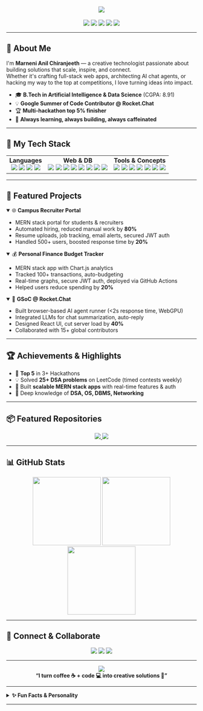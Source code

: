 <h1 align="center">
  <img src="https://readme-typing-svg.demolab.com?font=Fira+Code&weight=900&size=32&pause=1000&color=F75C7A&center=true&vCenter=true&width=900&lines=Hi+I'm+Anil+Marneni+%F0%9F%91%8B;Creative+Full+Stack+%26+AI+Developer;Open+Source+Enthusiast;Hackathon+Champion;Let's+Build+the+Future!" />
</h1>

<p align="center">
  <a href="mailto:anilmarneni30@gmail.com"><img src="https://img.shields.io/badge/Gmail-anilmarneni30@gmail.com-EA4335?style=for-the-badge&logo=gmail&logoColor=white"></a>
  <a href="https://www.linkedin.com/in/anilmarneni"><img src="https://img.shields.io/badge/LinkedIn-anilmarneni-0A66C2?style=for-the-badge&logo=linkedin&logoColor=white"></a>
  <a href="https://github.com/AnilMarneni"><img src="https://img.shields.io/badge/GitHub-AnilMarneni-333?style=for-the-badge&logo=github&logoColor=white"></a>
  <img src="https://img.shields.io/badge/Hackathon%20Top%205-FF9800?style=for-the-badge&logo=hackerrank&logoColor=white">
  <img src="https://img.shields.io/badge/GSoC-Rocket.Chat-34A853?style=for-the-badge&logo=google&logoColor=white">
</p>

---

## 🌈 About Me

I'm **Marneni Anil Chiranjeeth** — a creative technologist passionate about building solutions that scale, inspire, and connect.  
Whether it's crafting full-stack web apps, architecting AI chat agents, or hacking my way to the top at competitions, I love turning ideas into impact.

- 🎓 **B.Tech in Artificial Intelligence & Data Science** (CGPA: 8.91)
- 💡 **Google Summer of Code Contributor @ Rocket.Chat**
- 🏆 **Multi-hackathon top 5% finisher**
- 🚀 **Always learning, always building, always caffeinated**

---

## 🚀 My Tech Stack

<table>
  <tr>
    <td align="center">
      <strong>Languages</strong><br>
      <img src="https://img.shields.io/badge/C++-00599C?style=flat-square&logo=c%2B%2B&logoColor=white" />
      <img src="https://img.shields.io/badge/C-27338e?style=flat-square&logo=c&logoColor=white" />
      <img src="https://img.shields.io/badge/Java-F89820?style=flat-square&logo=java&logoColor=white" />
      <img src="https://img.shields.io/badge/Python-3776AB?style=flat-square&logo=python&logoColor=white" />
    </td>
    <td align="center">
      <strong>Web & DB</strong><br>
      <img src="https://img.shields.io/badge/HTML5-e34c26?style=flat-square&logo=html5&logoColor=white" />
      <img src="https://img.shields.io/badge/CSS3-1572B6?style=flat-square&logo=css3&logoColor=white" />
      <img src="https://img.shields.io/badge/JavaScript-f7df1e?style=flat-square&logo=javascript&logoColor=black" />
      <img src="https://img.shields.io/badge/Node.js-339933?style=flat-square&logo=nodedotjs&logoColor=white" />
      <img src="https://img.shields.io/badge/React-61DAFB?style=flat-square&logo=react&logoColor=black" />
      <img src="https://img.shields.io/badge/Express.js-000000?style=flat-square&logo=express&logoColor=white" />
      <img src="https://img.shields.io/badge/MongoDB-47A248?style=flat-square&logo=mongodb&logoColor=white" />
      <img src="https://img.shields.io/badge/SQL-4479A1?style=flat-square&logo=mysql&logoColor=white" />
    </td>
    <td align="center">
      <strong>Tools & Concepts</strong><br>
      <img src="https://img.shields.io/badge/Git-F05032?style=flat-square&logo=git&logoColor=white" />
      <img src="https://img.shields.io/badge/GitHub-181717?style=flat-square&logo=github&logoColor=white" />
      <img src="https://img.shields.io/badge/REST%20APIs-FF6F00?style=flat-square" />
      <img src="https://img.shields.io/badge/OOPs-00599C?style=flat-square" />
      <img src="https://img.shields.io/badge/Data%20Structures-7C3AED?style=flat-square" />
      <img src="https://img.shields.io/badge/Algorithms-34D399?style=flat-square" />
      <img src="https://img.shields.io/badge/Networking-1E293B?style=flat-square" />
    </td>
  </tr>
</table>

---

## 🎯 Featured Projects

<details open>
<summary>🌐 <b>Campus Recruiter Portal</b></summary>
<ul>
  <li>MERN stack portal for students & recruiters</li>
  <li>Automated hiring, reduced manual work by <b>80%</b></li>
  <li>Resume uploads, job tracking, email alerts, secured JWT auth</li>
  <li>Handled 500+ users, boosted response time by <b>20%</b></li>
</ul>
</details>

<details open>
<summary>💰 <b>Personal Finance Budget Tracker</b></summary>
<ul>
  <li>MERN stack app with Chart.js analytics</li>
  <li>Tracked 100+ transactions, auto-budgeting</li>
  <li>Real-time graphs, secure JWT auth, deployed via GitHub Actions</li>
  <li>Helped users reduce spending by <b>20%</b></li>
</ul>
</details>

<details open>
<summary>🤖 <b>GSoC @ Rocket.Chat</b></summary>
<ul>
  <li>Built browser-based AI agent runner (<2s response time, WebGPU)</li>
  <li>Integrated LLMs for chat summarization, auto-reply</li>
  <li>Designed React UI, cut server load by <b>40%</b></li>
  <li>Collaborated with 15+ global contributors</li>
</ul>
</details>

---

## 🏆 Achievements & Highlights

- 🥇 **Top 5** in 3+ Hackathons
- 💡 Solved **25+ DSA problems** on LeetCode (timed contests weekly)
- 🌱 Built **scalable MERN stack apps** with real-time features & auth
- 🧠 Deep knowledge of **DSA, OS, DBMS, Networking**

---

## 📦 Featured Repositories

<p align="center">
  <a href="https://github.com/AnilMarneni/CRT-Training">
    <img src="https://github-readme-stats.vercel.app/api/pin/?username=AnilMarneni&repo=CRT-Training&theme=gradient" />
  </a>
  <a href="https://github.com/AnilMarneni/AnilMarneni-demo">
    <img src="https://github-readme-stats.vercel.app/api/pin/?username=AnilMarneni&repo=AnilMarneni-demo&theme=gradient" />
  </a>
</p>

---

## 📊 GitHub Stats

<p align="center">
  <img src="https://github-readme-stats.vercel.app/api?username=AnilMarneni&show_icons=true&theme=tokyonight&hide_border=true" height="180"/>
  <img src="https://github-readme-streak-stats.herokuapp.com/?user=AnilMarneni&theme=tokyonight&hide_border=true" height="180"/>
  <img src="https://github-profile-summary-cards.vercel.app/api/cards/profile-details?username=AnilMarneni&theme=github_dark" height="180"/>
</p>

---

## 💬 Connect & Collaborate

<p align="center">
  <a href="mailto:anilmarneni30@gmail.com"><img src="https://img.shields.io/badge/Gmail-anilmarneni30@gmail.com-EA4335?style=for-the-badge&logo=gmail&logoColor=white"></a>
  <a href="https://www.linkedin.com/in/anilmarneni"><img src="https://img.shields.io/badge/LinkedIn-anilmarneni-0A66C2?style=for-the-badge&logo=linkedin&logoColor=white"></a>
  <a href="https://github.com/AnilMarneni"><img src="https://img.shields.io/badge/GitHub-AnilMarneni-333?style=for-the-badge&logo=github&logoColor=white"></a>
</p>

---

<div align="center">
  <img src="https://quotes-github-readme.vercel.app/api?type=horizontal&quote=Continuous+learning%2C+building+scalable+solutions%2C+and+collaborating+globally%E2%80%94let%E2%80%99s+connect!&theme=tokyonight">
  <br>
  <b>“I turn coffee ☕ + code 💻 into creative solutions 🚀”</b>
</div>

---

<details>
<summary><strong>✨ Fun Facts & Personality</strong></summary>
<ul>
  <li>🔥 Hackathons energize me—nothing beats learning under pressure!</li>
  <li>💬 I love sharing knowledge and mentoring new coders.</li>
  <li>🎶 Music and caffeine fuel my late-night coding streaks.</li>
  <li>🌍 Always open to global collaboration—DM me for creative projects!</li>
</ul>
</details>

---

<!--
Pro tip: Add your own banner image to /assets/banner.png in this repo to make your README even more unique!
-->
